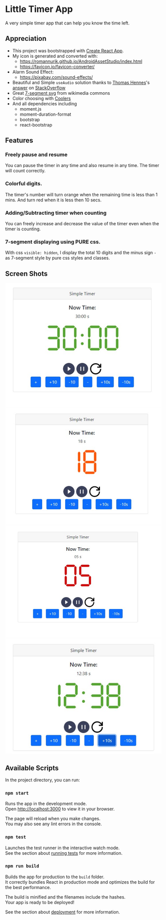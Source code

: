 # Little Timer App
A very simple timer app that can help you know the time left.

## Appreciation

* This project was bootstrapped with [Create React App](https://github.com/facebook/create-react-app).
* My icon is generated and converted with:
	- https://romannurik.github.io/AndroidAssetStudio/index.html
	- https://favicon.io/favicon-converter/
* Alarm Sound Effect:
	- https://pixabay.com/sound-effects/
* Beautiful and Simple `useAudio` solution thanks to [Thomas Hennes](https://stackoverflow.com/users/5438616/thomas-hennes)'s [answer](https://stackoverflow.com/questions/47686345/playing-sound-in-react-js#answer-47686478) on [StackOverflow](https://stackoverflow.com/)
* Great [7-segment svg](https://commons.wikimedia.org/wiki/File:7-segment_abcdefg.svg) from wikimedia commons
* Color choosing with [Coolers](https://coolors.co/)
* And all dependencies including
	- moment.js
	- moment-duration-format
	- bootstrap
	- react-bootstrap

## Features

### Freely pause and resume
You can pause the timer in any time and also resume in any time. The timer will count correctly.
### Colorful digits.
The timer's number will turn orange when the remaining time is less than 1 mins. And turn red when it is less then 10 secs.
### Adding/Subtracting timer when counting
You can freely increase and decrease the value of the timer even when the timer is counting.
### 7-segment displaying using PURE css.
With css `visible: hidden`, I display the total 10 digits and the minus sign `-` as 7-segment style by pure css styles and classes.

## Screen Shots

![Timer setting](imgs/ui.jpg)
![Numbers turn to orange](imgs/orange-digits.jpg)
![Numbers turn to red](imgs/red-digits.jpg)
![Screen shot when counting down](imgs/countdown.jpg)





## Available Scripts

In the project directory, you can run:

### `npm start`

Runs the app in the development mode.\
Open [http://localhost:3000](http://localhost:3000) to view it in your browser.

The page will reload when you make changes.\
You may also see any lint errors in the console.

### `npm test`

Launches the test runner in the interactive watch mode.\
See the section about [running tests](https://facebook.github.io/create-react-app/docs/running-tests) for more information.

### `npm run build`

Builds the app for production to the `build` folder.\
It correctly bundles React in production mode and optimizes the build for the best performance.

The build is minified and the filenames include the hashes.\
Your app is ready to be deployed!

See the section about [deployment](https://facebook.github.io/create-react-app/docs/deployment) for more information.
